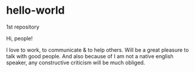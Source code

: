 # hello-world
1st repository

Hi, people!

I love to work, to communicate & to help others. Will be a great pleasure to talk with good people.
And also because of I am not a native english speaker, any сonstructive criticism will be much obliged.
